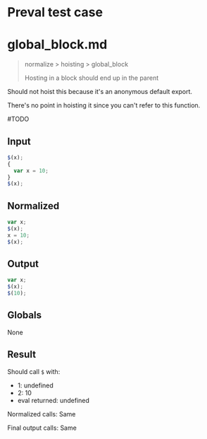 # Preval test case

# global_block.md

> normalize > hoisting > global_block
>
> Hosting in a block should end up in the parent

Should not hoist this because it's an anonymous default export.

There's no point in hoisting it since you can't refer to this function.

#TODO

## Input

`````js filename=intro
$(x);
{
  var x = 10;
}
$(x);
`````

## Normalized

`````js filename=intro
var x;
$(x);
x = 10;
$(x);
`````

## Output

`````js filename=intro
var x;
$(x);
$(10);
`````

## Globals

None

## Result

Should call `$` with:
 - 1: undefined
 - 2: 10
 - eval returned: undefined

Normalized calls: Same

Final output calls: Same
